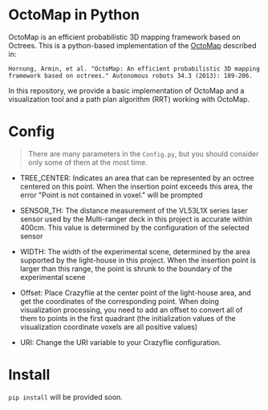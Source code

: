 # OctoMap in Python
OctoMap is an efficient probabilistic 3D mapping framework based on Octrees. This is a python-based implementation of the [OctoMap](http://octomap.github.io/) described in: 

```
Hornung, Armin, et al. "OctoMap: An efficient probabilistic 3D mapping framework based on octrees." Autonomous robots 34.3 (2013): 189-206.
```

In this repository, we provide a basic implementation of OctoMap and a visualization tool and a path plan algorithm (RRT) working with OctoMap.

# Config
> There are many parameters in the `Config.py`, but you should consider only some of them at the most time.

- TREE_CENTER: Indicates an area that can be represented by an octree centered on this point. When the insertion point exceeds this area, the error "Point is not contained in voxel." will be prompted

- SENSOR_TH: The distance measurement of the VL53L1X series laser sensor used by the Multi-ranger deck in this project is accurate within 400cm. This value is determined by the configuration of the selected sensor

- WIDTH: The width of the experimental scene, determined by the area supported by the light-house in this project. When the insertion point is larger than this range, the point is shrunk to the boundary of the experimental scene

- Offset: Place Crazyflie at the center point of the light-house area, and get the coordinates of the corresponding point. When doing visualization processing, you need to add an offset to convert all of them to points in the first quadrant 
(the initialization values of the visualization coordinate voxels are all positive values)

- URI: Change the URI variable to your Crazyflie configuration.

# Install
`pip install` will be provided soon.